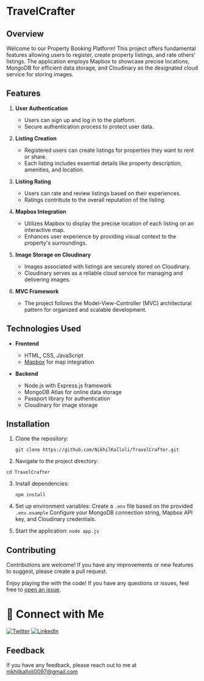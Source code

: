 # TravelCrafter

## Overview

Welcome to our Property Booking Platform! This project offers fundamental features allowing users to register, create property listings, and rate others' listings. 
The application employs Mapbox to showcase precise locations, MongoDB for efficient data storage, and Cloudinary as the designated cloud service for storing images.
## Features

1. **User Authentication**
   - Users can sign up and log in to the platform.
   - Secure authentication process to protect user data.

2. **Listing Creation**
   - Registered users can create listings for properties they want to rent or share.
   - Each listing includes essential details like property description, amenities, and location.

3. **Listing Rating**
   - Users can rate and review listings based on their experiences.
   - Ratings contribute to the overall reputation of the listing.

4. **Mapbox Integration**
   - Utilizes Mapbox to display the precise location of each listing on an interactive map.
   - Enhances user experience by providing visual context to the property's surroundings.

5. **Image Storage on Cloudinary**
   - Images associated with listings are securely stored on Cloudinary.
   - Cloudinary serves as a reliable cloud service for managing and delivering images.
    
6. **MVC Framework**
   - The project follows the Model-View-Controller (MVC) architectural pattern for organized and scalable development.

## Technologies Used

- **Frontend**
  - HTML, CSS, JavaScript
  - [Mapbox](https://www.mapbox.com/) for map integration

- **Backend**
  - Node.js with Express.js framework
  -  MongoDB Atlas for online data storage
  - Passport library for authentication
  - Cloudinary for image storage


## Installation

1. Clone the repository:
   ```
   git clone https://github.com/NikhilKalloli/TravelCrafter.git
   ```
   
2. Navigate to the project directory:
  ```
  cd TravelCrafter
  ```

3. Install dependencies:
   ```
   npm install
   ```
   
4. Set up environment variables:
  Create a ```.env``` file based on the provided ```.env.example```
  Configure your MongoDB connection string, Mapbox API key, and Cloudinary credentials.

5. Start the application:
   ``` node app.js ```
  
 ## Contributing

Contributions are welcome! If you have any improvements or new features to suggest, please create a pull request.



Enjoy playing the with the code! If you have any questions or issues, feel free to [open an issue](https://github.com/NikhilKalloli/TravelCrafter/issues).


# 🔗 Connect with Me

[![Twitter](https://img.shields.io/badge/Twitter-1DA1F2?style=for-the-badge&logo=twitter&logoColor=white)](https://twitter.com/NikhilKalloli)
[![LinkedIn](https://img.shields.io/badge/LinkedIn-0A66C2?style=for-the-badge&logo=linkedin&logoColor=white)](https://www.linkedin.com/in/nikhil-kalloli-a6ab2a25b/)

## Feedback

If you have any feedback, please reach out to me at nikhilkalloli0097@gmail.com


   
